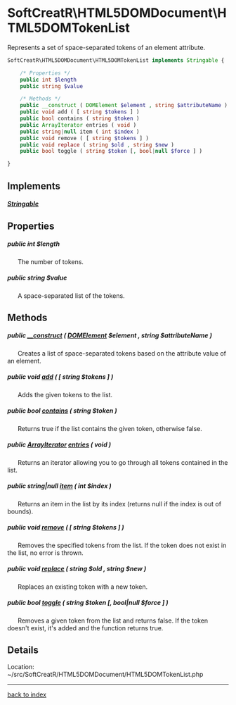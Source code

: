 # SoftCreatR\HTML5DOMDocument\HTML5DOMTokenList

Represents a set of space-separated tokens of an element attribute.

```php
SoftCreatR\HTML5DOMDocument\HTML5DOMTokenList implements Stringable {

	/* Properties */
	public int $length
	public string $value

	/* Methods */
	public __construct ( DOMElement $element , string $attributeName )
	public void add ( [ string $tokens ] )
	public bool contains ( string $token )
	public ArrayIterator entries ( void )
	public string|null item ( int $index )
	public void remove ( [ string $tokens ] )
	public void replace ( string $old , string $new )
	public bool toggle ( string $token [, bool|null $force ] )

}
```

## Implements

##### [Stringable](http://php.net/manual/en/class.stringable.php)

## Properties

##### public int $length

&nbsp;&nbsp;&nbsp;&nbsp;&nbsp;&nbsp;The number of tokens.

##### public string $value

&nbsp;&nbsp;&nbsp;&nbsp;&nbsp;&nbsp;A space-separated list of the tokens.

## Methods

##### public [__construct](softcreatr.html5domdocument.html5domtokenlist.__construct.method.md) ( [DOMElement](http://php.net/manual/en/class.domelement.php) $element , string $attributeName )

&nbsp;&nbsp;&nbsp;&nbsp;&nbsp;&nbsp;Creates a list of space-separated tokens based on the attribute value of an element.

##### public void [add](softcreatr.html5domdocument.html5domtokenlist.add.method.md) ( [ string $tokens ] )

&nbsp;&nbsp;&nbsp;&nbsp;&nbsp;&nbsp;Adds the given tokens to the list.

##### public bool [contains](softcreatr.html5domdocument.html5domtokenlist.contains.method.md) ( string $token )

&nbsp;&nbsp;&nbsp;&nbsp;&nbsp;&nbsp;Returns true if the list contains the given token, otherwise false.

##### public [ArrayIterator](http://php.net/manual/en/class.arrayiterator.php) [entries](softcreatr.html5domdocument.html5domtokenlist.entries.method.md) ( void )

&nbsp;&nbsp;&nbsp;&nbsp;&nbsp;&nbsp;Returns an iterator allowing you to go through all tokens contained in the list.

##### public string|null [item](softcreatr.html5domdocument.html5domtokenlist.item.method.md) ( int $index )

&nbsp;&nbsp;&nbsp;&nbsp;&nbsp;&nbsp;Returns an item in the list by its index (returns null if the index is out of bounds).

##### public void [remove](softcreatr.html5domdocument.html5domtokenlist.remove.method.md) ( [ string $tokens ] )

&nbsp;&nbsp;&nbsp;&nbsp;&nbsp;&nbsp;Removes the specified tokens from the list. If the token does not exist in the list, no error is thrown.

##### public void [replace](softcreatr.html5domdocument.html5domtokenlist.replace.method.md) ( string $old , string $new )

&nbsp;&nbsp;&nbsp;&nbsp;&nbsp;&nbsp;Replaces an existing token with a new token.

##### public bool [toggle](softcreatr.html5domdocument.html5domtokenlist.toggle.method.md) ( string $token [, bool|null $force ] )

&nbsp;&nbsp;&nbsp;&nbsp;&nbsp;&nbsp;Removes a given token from the list and returns false. If the token doesn't exist, it's added and the function returns true.

## Details

Location: ~/src/SoftCreatR/HTML5DOMDocument/HTML5DOMTokenList.php

---

[back to index](index.md)

